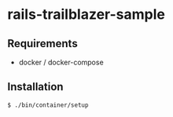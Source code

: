 # rails-trailblazer-sample

## Requirements

* docker / docker-compose

## Installation

```
$ ./bin/container/setup
```